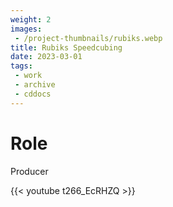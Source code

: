 ```yaml
---
weight: 2
images:
 - /project-thumbnails/rubiks.webp
title: Rubiks Speedcubing
date: 2023-03-01
tags: 
 - work
 - archive
 - cddocs
---
```


# Role
Producer

{{< youtube t266_EcRHZQ >}}
